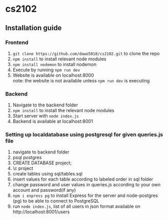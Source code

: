 # cs2102

## Installation guide
### Frontend
1. `git clone https://github.com/dawo5010/cs2102.git` to clone the repo
2. `npm install` to install relevant node modules
3. `npm install nodemon` to install nodemon
4. Execute by running `npm run dev`
5. Website is available on localhost:8000
  <br/> note: the website is not available unless `npm run dev` is executing

### Backend
1. Navigate to the backend folder
2. `npm install` to install the relevant node modules
3. Start server with `node index.js`
4. Backend is available at localhost:8001
  
### Setting up localdatabase using postgresql for given queries.js file
1. navigate to backend folder
2. psql postgres
3. CREATE DATABASE project;
4. \c project
5. create tables using sql/tables.sql
6. insert values for each table according to labeled order in sql folder
7. change password and user values in queries.js according to your own account and password(if any)
8. `npm i express pg` to install Express for the server and node-postgres (pg) to be able to connect to PostgreSQL
9. run `node index.js`, list of all users in json format available on http://localhost:8001/users

